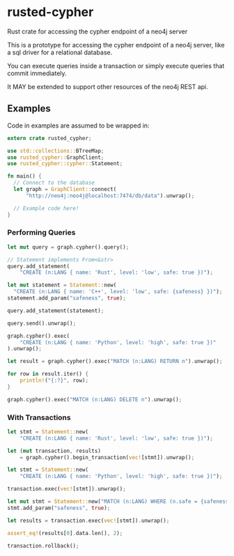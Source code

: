 # rusted-cypher
Rust crate for accessing the cypher endpoint of a neo4j server

This is a prototype for accessing the cypher endpoint of a neo4j server, like a sql
driver for a relational database.

You can execute queries inside a transaction or simply execute queries that commit immediately.

It MAY be extended to support other resources of the neo4j REST api.

## Examples

Code in examples are assumed to be wrapped in:

```rust
extern crate rusted_cypher;

use std::collections::BTreeMap;
use rusted_cypher::GraphClient;
use rusted_cypher::cypher::Statement;

fn main() {
  // Connect to the database
  let graph = GraphClient::connect(
      "http://neo4j:neo4j@localhost:7474/db/data").unwrap();

  // Example code here!
}
```

### Performing Queries

```rust
let mut query = graph.cypher().query();

// Statement implements From<&str>
query.add_statement(
    "CREATE (n:LANG { name: 'Rust', level: 'low', safe: true })");

let mut statement = Statement::new(
  "CREATE (n:LANG { name: 'C++', level: 'low', safe: {safeness} })");
statement.add_param("safeness", true);

query.add_statement(statement);

query.send().unwrap();

graph.cypher().exec(
    "CREATE (n:LANG { name: 'Python', level: 'high', safe: true })"
).unwrap();

let result = graph.cypher().exec("MATCH (n:LANG) RETURN n").unwrap();

for row in result.iter() {
    println!("{:?}", row);
}

graph.cypher().exec("MATCH (n:LANG) DELETE n").unwrap();
```

### With Transactions

```rust
let stmt = Statement::new(
    "CREATE (n:LANG { name: 'Rust', level: 'low', safe: true })");

let (mut transaction, results)
    = graph.cypher().begin_transaction(vec![stmt]).unwrap();

let stmt = Statement::new(
    "CREATE (n:LANG { name: 'Python', level: 'high', safe: true })");

transaction.exec(vec![stmt]).unwrap();

let mut stmt = Statement::new("MATCH (n:LANG) WHERE (n.safe = {safeness}) RETURN n");
stmt.add_param("safeness", true);

let results = transaction.exec(vec![stmt]).unwrap();

assert_eq!(results[0].data.len(), 2);

transaction.rollback();
```
